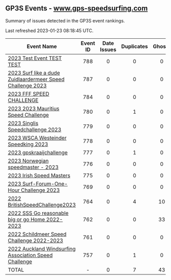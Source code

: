 ## GP3S Events - www.gps-speedsurfing.com

Summary of issues detected in the GP3S event rankings.

Last refreshed 2023-01-23 08:18:45 UTC.

| Event Name | Event ID | Date Issues | Duplicates | Ghosts | Missing | Incorrect | Actions |
| ---------- | :------: | :---------: | :--------: | :----: | :-----: | :-------: | :-----: |
| [2023 Test Event TEST TEST ](788.md) | 788 | 0 | 0 | 0 | 0 | 0 | 0 |
| [2023 Surf like a dude Zuidlaardermeer Speed Challenge 2023](787.md) | 787 | 0 | 0 | 0 | 0 | 0 | 0 |
| [2023 FFF SPEED CHALLENGE](784.md) | 784 | 0 | 0 | 0 | 0 | 0 | 0 |
| [2023 2023 Mauritius Speed Challenge](780.md) | 780 | 0 | 1 | 0 | 0 | 0 | 1 |
| [2023 Singlis Speedchallenge 2023](779.md) | 779 | 0 | 0 | 0 | 0 | 0 | 0 |
| [2023 WSCA Westeinder Speedking 2023](778.md) | 778 | 0 | 0 | 0 | 0 | 0 | 0 |
| [2023 gpskraaijchallenge](777.md) | 777 | 0 | 1 | 0 | 0 | 0 | 1 |
| [2023 Norwegian speedmaster - 2023](776.md) | 776 | 0 | 0 | 0 | 0 | 0 | 0 |
| [2023 Irish Speed Masters](775.md) | 775 | 0 | 0 | 0 | 0 | 0 | 0 |
| [2023 Surf-Forum-One-Hour Challenge 2023](769.md) | 769 | 0 | 0 | 0 | 0 | 0 | 0 |
| [2022 BritishSpeedChallenge2023](764.md) | 764 | 0 | 4 | 10 | 5 | 1 | 6 |
| [2022 SSS Go reasonable big or go Home 2022-2023](762.md) | 762 | 0 | 0 | 33 | 0 | 0 | 3 |
| [2022 Schildmeer Speed Challenge 2022-2023](761.md) | 761 | 0 | 0 | 0 | 0 | 0 | 0 |
| [2022 Auckland Windsurfing Association Speed Challenge](757.md) | 757 | 0 | 1 | 0 | 0 | 0 | 1 |
| TOTAL | - | 0 | 7 | 43 | 5 | 1 | 12 |
